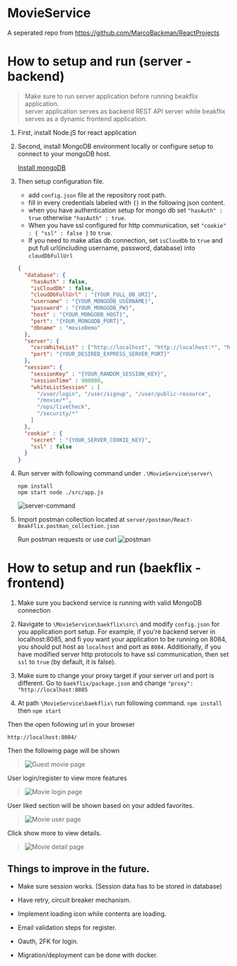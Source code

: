 # MovieService
A seperated repo from https://github.com/MarcoBackman/ReactProjects

# How to setup and run (server - backend)

> Make sure to run server application before running beakflix application.<br/>
> server application serves as backend REST API server while beakflix serves as a dynamic frontend application.

1. First, install Node.jS for react application

2. Second, install MongoDB environment locally or configure setup to connect to your mongoDB host.

   [Install mongoDB](https://www.mongodb.com/docs/manual/administration/install-community/)

3. Then setup configuration file.
    - add `config.json` file at the repository root path.
    - fill in every credentials labeled with `{}` in the following json content.
    - when you have authentication setup for mongo db set `"hasAuth" : true` otherwise `"hasAuth" : true`.
    - When you have ssl configured for http communication, set `"cookie" : { "ssl" : false }` to `true`.
    - If you need to make atlas db connection, set `isCloudDb` to `true` and put full url(including username, password, database) into `cloudDbFullUrl`
   ```json
   {
     "database": {
       "hasAuth" : false,
       "isCloudDb" : false,
       "cloudDbFullUrl" : "{YOUR_FULL_DB_URI}",
       "username" : "{YOUR_MONGODB_USERNAME}",
       "password" : "{YOUR_MONGODB_PW}",
       "host" : "{YOUR_MONGODB_HOST}",
       "port": "{YOUR_MONGODB_PORT}",
       "dbname" : "movieDemo"
     },
     "server": {
       "corsWhiteList" : ["http://localhost", "http://localhost:*", "http://127.0.0.1"],
       "port": "{YOUR_DESIRED_EXPRESS_SERVER_PORT}"
     },
     "session": {
       "sessionKey" : "{YOUR_RANDOM_SESSION_KEY}",
       "sessionTime" : 900000,
       "whiteListSession" : [
         "/user/login", "/user/signup", "/user/public-resource",
         "/movie/*",
         "/ops/liveCheck",
         "/security/*"
       ]
     },
     "cookie" : {
       "secret" : "{YOUR_SERVER_COOKIE_KEY}",
       "ssl" : false
     }
   }
   ```

4. Run server with following command under `.\MovieService\server\`
   ``` 
   npm install
   npm start node ./src/app.js
    ```
   ![server-command](./img/server.png)

5. Import postman collection located at `server/postman/React-BeakFlix.postman_collection.json`
   
   Run postman requests or use curl
   ![postman](./img/postman.png)





# How to setup and run (baekflix - frontend)

1. Make sure you backend service is running with valid MongoDB connection

2. Navigate to `\MovieService\baekflix\src\` and modify `config.json` for you application port setup.
   For example, if you're backend server in localhost:8085, and fi you want your application to be running on 8084, you should put host as `localhost` and port as `8084`.
   Additionally, if you have modified server http protocols to have ssl communication, then set `ssl` to `true` (by default, it is false).

3. Make sure to change your proxy target if your server url and port is different. Go to `baekflix/package.json` and change `"proxy": "http://localhost:8085`

4. At path `\MovieService\baekflix\` run following command.
   `npm install` then `npm start`

Then the open following url in your browser

`http://localhost:8084/` 

Then the following page will be shown
>![Guest movie page](./img/baekflix-guest.png)

User login/register to view more features
>![Movie login page](./img/baekflix-login.png)

User liked section will be shown based on your added favorites.
>![Movie user page](./img/baekflix-userpage.png)

Click show more to view details.
>![Movie detail page](./img/baekflix-view-detail.png)

## Things to improve in the future.
- Make sure session works. (Session data has to be stored in database)
- Have retry, circuit breaker mechanism.
- Implement loading icon while contents are loading.
- Email validation steps for register.
- Oauth, 2FK for login.

- Migration/deployment can be done with docker.